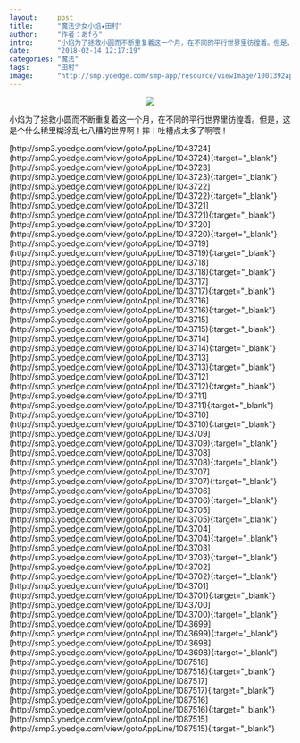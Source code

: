 ```yaml
---
layout:     post
title:      "魔法少女小焰★田村"
author:     "作者：あfろ"
intro:      "小焰为了拯救小圆而不断重复着这一个月，在不同的平行世界里彷徨着。但是，这是个什么稀里糊涂乱七八糟的世界啊！摔！吐槽点太多了啊喂！"
date:       "2018-02-14 12:17:19"
categories: "魔法"
tags:       "田村"
image:      "http://smp.yoedge.com/smp-app/resource/viewImage/1001392appline.png"
---
```

<div style="text-align: center">
<p><img src="http://smp.yoedge.com/smp-app/resource/viewImage/1001392appline.png"/></p>
</div>
<p class="post-meta">
<span>小焰为了拯救小圆而不断重复着这一个月，在不同的平行世界里彷徨着。但是，这是个什么稀里糊涂乱七八糟的世界啊！摔！吐槽点太多了啊喂！</span>
</p>
[http://smp3.yoedge.com/view/gotoAppLine/1043724](http://smp3.yoedge.com/view/gotoAppLine/1043724){:target="_blank"}
[http://smp3.yoedge.com/view/gotoAppLine/1043723](http://smp3.yoedge.com/view/gotoAppLine/1043723){:target="_blank"}
[http://smp3.yoedge.com/view/gotoAppLine/1043722](http://smp3.yoedge.com/view/gotoAppLine/1043722){:target="_blank"}
[http://smp3.yoedge.com/view/gotoAppLine/1043721](http://smp3.yoedge.com/view/gotoAppLine/1043721){:target="_blank"}
[http://smp3.yoedge.com/view/gotoAppLine/1043720](http://smp3.yoedge.com/view/gotoAppLine/1043720){:target="_blank"}
[http://smp3.yoedge.com/view/gotoAppLine/1043719](http://smp3.yoedge.com/view/gotoAppLine/1043719){:target="_blank"}
[http://smp3.yoedge.com/view/gotoAppLine/1043718](http://smp3.yoedge.com/view/gotoAppLine/1043718){:target="_blank"}
[http://smp3.yoedge.com/view/gotoAppLine/1043717](http://smp3.yoedge.com/view/gotoAppLine/1043717){:target="_blank"}
[http://smp3.yoedge.com/view/gotoAppLine/1043716](http://smp3.yoedge.com/view/gotoAppLine/1043716){:target="_blank"}
[http://smp3.yoedge.com/view/gotoAppLine/1043715](http://smp3.yoedge.com/view/gotoAppLine/1043715){:target="_blank"}
[http://smp3.yoedge.com/view/gotoAppLine/1043714](http://smp3.yoedge.com/view/gotoAppLine/1043714){:target="_blank"}
[http://smp3.yoedge.com/view/gotoAppLine/1043713](http://smp3.yoedge.com/view/gotoAppLine/1043713){:target="_blank"}
[http://smp3.yoedge.com/view/gotoAppLine/1043712](http://smp3.yoedge.com/view/gotoAppLine/1043712){:target="_blank"}
[http://smp3.yoedge.com/view/gotoAppLine/1043711](http://smp3.yoedge.com/view/gotoAppLine/1043711){:target="_blank"}
[http://smp3.yoedge.com/view/gotoAppLine/1043710](http://smp3.yoedge.com/view/gotoAppLine/1043710){:target="_blank"}
[http://smp3.yoedge.com/view/gotoAppLine/1043709](http://smp3.yoedge.com/view/gotoAppLine/1043709){:target="_blank"}
[http://smp3.yoedge.com/view/gotoAppLine/1043708](http://smp3.yoedge.com/view/gotoAppLine/1043708){:target="_blank"}
[http://smp3.yoedge.com/view/gotoAppLine/1043707](http://smp3.yoedge.com/view/gotoAppLine/1043707){:target="_blank"}
[http://smp3.yoedge.com/view/gotoAppLine/1043706](http://smp3.yoedge.com/view/gotoAppLine/1043706){:target="_blank"}
[http://smp3.yoedge.com/view/gotoAppLine/1043705](http://smp3.yoedge.com/view/gotoAppLine/1043705){:target="_blank"}
[http://smp3.yoedge.com/view/gotoAppLine/1043704](http://smp3.yoedge.com/view/gotoAppLine/1043704){:target="_blank"}
[http://smp3.yoedge.com/view/gotoAppLine/1043703](http://smp3.yoedge.com/view/gotoAppLine/1043703){:target="_blank"}
[http://smp3.yoedge.com/view/gotoAppLine/1043702](http://smp3.yoedge.com/view/gotoAppLine/1043702){:target="_blank"}
[http://smp3.yoedge.com/view/gotoAppLine/1043701](http://smp3.yoedge.com/view/gotoAppLine/1043701){:target="_blank"}
[http://smp3.yoedge.com/view/gotoAppLine/1043700](http://smp3.yoedge.com/view/gotoAppLine/1043700){:target="_blank"}
[http://smp3.yoedge.com/view/gotoAppLine/1043699](http://smp3.yoedge.com/view/gotoAppLine/1043699){:target="_blank"}
[http://smp3.yoedge.com/view/gotoAppLine/1043698](http://smp3.yoedge.com/view/gotoAppLine/1043698){:target="_blank"}
[http://smp3.yoedge.com/view/gotoAppLine/1087518](http://smp3.yoedge.com/view/gotoAppLine/1087518){:target="_blank"}
[http://smp3.yoedge.com/view/gotoAppLine/1087517](http://smp3.yoedge.com/view/gotoAppLine/1087517){:target="_blank"}
[http://smp3.yoedge.com/view/gotoAppLine/1087516](http://smp3.yoedge.com/view/gotoAppLine/1087516){:target="_blank"}
[http://smp3.yoedge.com/view/gotoAppLine/1087515](http://smp3.yoedge.com/view/gotoAppLine/1087515){:target="_blank"}


